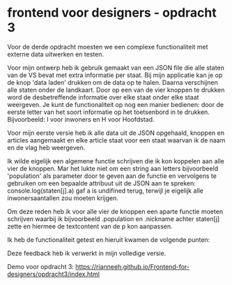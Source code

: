 # frontend voor designers - opdracht 3

Voor de derde opdracht moesten we een complexe functionaliteit met externe data uitwerken en testen.

Voor mijn ontwerp heb ik gebruik gemaakt van een JSON file die alle staten van de VS bevat met extra informatie per staat. Bij mijn applicatie kan je op de knop 'data laden' drukken om de data op te halen. Daarna verschijnen alle staten onder de landkaart. Door op een van de vier knoppen te drukken word de desbetreffende informatie over elke staat onder elke staat weergeven. Je kunt de functionaliteit op nog een manier bedienen: door de eerste letter van het soort informatie op het toetsenbord in te drukken. Bijvoorbeeld: I voor inwoners en H voor Hoofdstad.

Voor mijn eerste versie heb ik alle data uit de JSON opgehaald, knoppen en articles aangemaakt en elke article staat voor een staat waarvan ik de naam en de vlag heb weergeven.

Ik wilde eigelijk een algemene functie schrijven die ik kon koppelen aan alle vier de knoppen. Mar het lukte niet om een string aan letters bijvoorbeeld 'population' als parameter door te geven aan de functie en vervolgens te gebruiken om een bepaalde attribuut uit de JSON aan te spreken: console.log(staten[j].a) gaf a is undifined terug, terwijl je eigelijk alle inwonersaantallen zou moeten krijgen.

Om deze reden heb ik voor alle vier de knoppen een aparte functie moeten schrijven waarbij ik bijvoorbeeld .population en .nickname achter staten[j] zette en hiermee de textcontent van de p kon aanpassen.

Ik heb de functionaliteit getest en hieruit kwamen de volgende punten:

Deze feedback heb ik verwerkt in mijn volledige versie.

Demo voor opdracht 3: https://rianneeh.github.io/Frontend-for-designers/opdracht3/index.html
